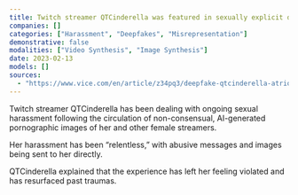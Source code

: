 ```yaml
---
title: Twitch streamer QTCinderella was featured in sexually explicit deepfakes without consent, causing ongoing harassment
companies: []
categories: ["Harassment", "Deepfakes", "Misrepresentation"]
demonstrative: false
modalities: ["Video Synthesis", "Image Synthesis"]
date: 2023-02-13
models: []
sources:
  - "https://www.vice.com/en/article/z34pq3/deepfake-qtcinderella-atrioc"
---
```


Twitch streamer QTCinderella has been dealing with ongoing sexual harassment following the circulation of non-consensual, AI-generated pornographic images of her and other female streamers.

Her harassment has been “relentless,” with abusive messages and images being sent to her directly.

QTCinderella explained that the experience has left her feeling violated and has resurfaced past traumas.
